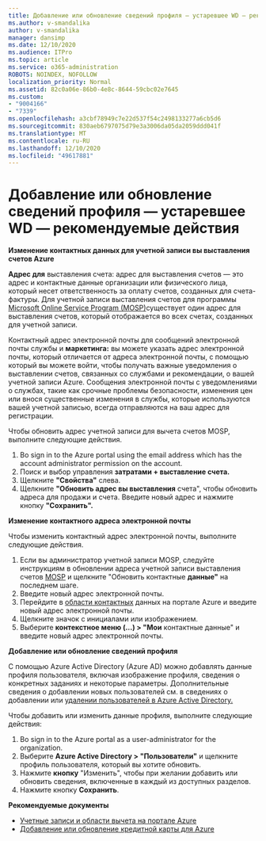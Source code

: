 ```yaml
---
title: Добавление или обновление сведений профиля — устаревшее WD — рекомендуемые действия
ms.author: v-smandalika
author: v-smandalika
manager: dansimp
ms.date: 12/10/2020
ms.audience: ITPro
ms.topic: article
ms.service: o365-administration
ROBOTS: NOINDEX, NOFOLLOW
localization_priority: Normal
ms.assetid: 82c0a06e-86b0-4e8c-8644-59cbc02e7645
ms.custom:
- "9004166"
- "7339"
ms.openlocfilehash: a3cbf78949c7e22d537f54c2498133277a6cb5d6
ms.sourcegitcommit: 830aeb6797075d79e3a3006da05da2059ddd041f
ms.translationtype: MT
ms.contentlocale: ru-RU
ms.lasthandoff: 12/10/2020
ms.locfileid: "49617881"
---
```

# <a name="add-or-update-profile-information---legacy-wd---recommended-steps"></a>Добавление или обновление сведений профиля — устаревшее WD — рекомендуемые действия

**Изменение контактных данных для учетной записи вы выставления счетов Azure**

**Адрес для** выставления счета: адрес для выставления счетов — это адрес и контактные данные организации или физического лица, который несет ответственность за оплату счетов, созданных для счета-фактуры. Для учетной записи выставления счетов для программы [Microsoft Online Service Program (MOSP)](https://docs.microsoft.com/azure/cost-management-billing/manage/change-azure-account-profile#update-an-mosp-billing-account-address)существует один адрес для выставления счетов, который отображается во всех счетах, созданных для учетной записи.

Контактный адрес электронной почты для [](https://docs.microsoft.com/azure/cost-management-billing/manage/change-azure-account-profile#change-your-contact-email-address) сообщений электронной почты службы и **маркетинга:** вы можете указать адрес электронной почты, который отличается от адреса электронной почты, с помощью который вы можете войти, чтобы получать важные уведомления о выставлении счетов, связанных со службами и рекомендации, о вашей учетной записи Azure. Сообщения электронной почты с уведомлениями о службах, такие как срочные проблемы безопасности, изменения цен или внося существенные изменения в службы, которые используются вашей учетной записью, всегда отправляются на ваш адрес для регистрации.

Чтобы обновить адрес учетной записи для вычета счетов MOSP, выполните следующие действия.
1. Во sign in to the Azure portal using the email address which has the account administrator permission on the account.
2. Поиск и выбор управления **затратами + выставление счета.** 
3. Щелкните **"Свойства"** слева. 
4. Щелкните **"Обновить адрес вы выставления** счета", чтобы обновить адреса для продажи и счета. Введите новый адрес и нажмите кнопку **"Сохранить".**

**Изменение контактного адреса электронной почты** 

Чтобы изменить контактный адрес электронной почты, выполните следующие действия.
1. Если вы администратор учетной записи MOSP, следуйте инструкциям в обновлении адреса учетной записи выставления счетов [MOSP](https://docs.microsoft.com/azure/cost-management-billing/manage/change-azure-account-profile#update-an-mosp-billing-account-address) и щелкните "Обновить контактные **данные"** на последнем шаге. 
2. Введите новый адрес электронной почты. 
3. Перейдите в [области контактных](https://ms.portal.azure.com/) данных на портале Azure и введите новый адрес электронной почты. 
4. Щелкните значок с инициалами или изображением. 
5. Выберите **контекстное меню (...) > "Мои** контактные данные" и введите новый адрес электронной почты.

**Добавление или обновление сведений профиля**

С помощью Azure Active Directory (Azure AD) можно добавлять данные профиля пользователя, включая изображение профиля, сведения о конкретных заданиях и некоторые параметры. Дополнительные сведения о добавлении новых пользователей см. в сведениях о добавлении или [удалении пользователей в Azure Active Directory.](https://docs.microsoft.com/azure/active-directory/fundamentals/add-users-azure-active-directory)

Чтобы добавить или изменить данные профиля, выполните следующие действия:

1. Во sign in to the Azure portal as a user-administrator for the organization.
2. Выберите **Azure Active Directory > "Пользователи"** и щелкните профиль пользователя, который вы хотите обновить. 
3. Нажмите **кнопку** "Изменить", чтобы при желании добавить или обновить сведения, включенные в каждый из доступных разделов. 
4. Нажмите кнопку **Сохранить**.

**Рекомендуемые документы**

- [Учетные записи и области вычета на портале Azure](https://docs.microsoft.com/azure/cost-management-billing/manage/view-all-accounts) 
- [Добавление или обновление кредитной карты для Azure](https://docs.microsoft.com/azure/cost-management-billing/manage/change-credit-card)


